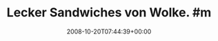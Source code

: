 ---
retweeted: false
source: <a href="http://twitter.com" rel="nofollow">Twitter Web Client</a>
entities:
  hashtags:
  - text: mampf
    indices:
    - '29'
    - '35'
  symbols: []
  user_mentions: []
  urls: []
display_text_range:
- '0'
- '35'
favorite_count: '0'
id_str: '967146672'
truncated: false
retweet_count: '0'
id: '967146672'
created_at: Mon Oct 20 07:44:39 +0000 2008
favorited: false
full_text: 'Lecker Sandwiches von Wolke. #mampf'
lang: de
tags:
- mampf
- pesos:twitter
date: '2008-10-20T07:44:39+00:00'
src: https://twitter.com/bascht/status/967146672
original_url: https://twitter.com/bascht/status/967146672
type: twitter_tweet
text: 'Lecker Sandwiches von Wolke. #mampf'
title: 'Lecker Sandwiches von Wolke. #m'

---